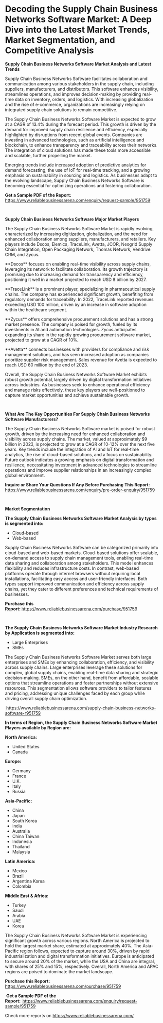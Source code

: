 <p><h1>Decoding the Supply Chain Business Networks Software Market: A Deep Dive into the Latest Market Trends, Market Segmentation, and Competitive Analysis</h1></p><p><strong>Supply Chain Business Networks Software Market Analysis and Latest Trends</strong></p>
<p><p>Supply Chain Business Networks Software facilitates collaboration and communication among various stakeholders in the supply chain, including suppliers, manufacturers, and distributors. This software enhances visibility, streamlines operations, and improves decision-making by providing real-time data on inventory, orders, and logistics. With increasing globalization and the rise of e-commerce, organizations are increasingly relying on integrated supply chain solutions to remain competitive.</p><p>The Supply Chain Business Networks Software Market is expected to grow at a CAGR of 13.4% during the forecast period. This growth is driven by the demand for improved supply chain resilience and efficiency, especially highlighted by disruptions from recent global events. Companies are investing in advanced technologies, such as artificial intelligence and blockchain, to enhance transparency and traceability across their networks. The integration of cloud solutions has made these tools more accessible and scalable, further propelling the market.</p><p>Emerging trends include increased adoption of predictive analytics for demand forecasting, the use of IoT for real-time tracking, and a growing emphasis on sustainability in sourcing and logistics. As businesses adapt to the evolving landscape, Supply Chain Business Networks Software is becoming essential for optimizing operations and fostering collaboration.</p></p>
<p><strong>Get a Sample PDF of the Report:&nbsp;</strong> <a href="https://www.reliablebusinessarena.com/enquiry/request-sample/951759?utm_campaign=3122&utm_medium=2&utm_source=Github&utm_content=ia&utm_term=06032025&utm_id=supply-chain-business-networks-software">https://www.reliablebusinessarena.com/enquiry/request-sample/951759</a></p>
<p>&nbsp;</p>
<p><strong>Supply Chain Business Networks Software Major Market Players</strong></p>
<p><p>The Supply Chain Business Networks Software Market is rapidly evolving, characterized by increasing digitization, globalization, and the need for enhanced collaboration among suppliers, manufacturers, and retailers. Key players include Dscos, Elemica, TraceLink, Avetta, JOOR, Neogrid Supply Chain Integration, Open Packaging Network, Thomas Network, Vendrive CRM, and Zycus.</p><p>**Dscos** focuses on enabling real-time visibility across supply chains, leveraging its network to facilitate collaboration. Its growth trajectory is promising due to increasing demand for transparency and efficiency, positioning it well in a market projected to reach USD 8 billion by 2027.</p><p>**TraceLink** is a prominent player, specializing in pharmaceutical supply chains. The company has experienced significant growth, benefiting from regulatory demands for traceability. In 2022, TraceLink reported revenues exceeding USD 100 million, driven by an increase in software adoption within the healthcare segment.</p><p>**Zycus** offers comprehensive procurement solutions and has a strong market presence. The company is poised for growth, fueled by its investments in AI and automation technologies. Zycus anticipates expanding its share in the rapidly growing procurement software market, projected to grow at a CAGR of 10%.</p><p>**Avetta** connects businesses with providers for compliance and risk management solutions, and has seen increased adoption as companies prioritize supplier risk management. Sales revenue for Avetta is expected to reach USD 60 million by the end of 2023.</p><p>Overall, the Supply Chain Business Networks Software Market exhibits robust growth potential, largely driven by digital transformation initiatives across industries. As businesses seek to enhance operational efficiency and manage risks effectively, these key players are well-positioned to capture market opportunities and achieve sustainable growth.</p></p>
<p>&nbsp;</p>
<p><strong>What Are The Key Opportunities For Supply Chain Business Networks Software Manufacturers?</strong></p>
<p><p>The Supply Chain Business Networks Software market is poised for robust growth, driven by the increasing need for enhanced collaboration and visibility across supply chains. The market, valued at approximately $9 billion in 2023, is projected to grow at a CAGR of 10-12% over the next five years. Key trends include the integration of AI and IoT for real-time analytics, the rise of cloud-based solutions, and a focus on sustainability. Future outlook indicates a growing emphasis on digital transformation and resilience, necessitating investment in advanced technologies to streamline operations and improve supplier relationships in an increasingly complex global environment.</p></p>
<p><strong>Inquire or Share Your Questions If Any Before Purchasing This Report:</strong> <a href="https://www.reliablebusinessarena.com/enquiry/pre-order-enquiry/951759?utm_campaign=3122&utm_medium=2&utm_source=Github&utm_content=ia&utm_term=06032025&utm_id=supply-chain-business-networks-software">https://www.reliablebusinessarena.com/enquiry/pre-order-enquiry/951759</a></p>
<p>&nbsp;</p>
<p><strong>Market Segmentation</strong></p>
<p><strong>The Supply Chain Business Networks Software Market Analysis by types is segmented into:</strong></p>
<p><ul><li>Cloud-based</li><li>Web-based</li></ul></p>
<p><p>Supply Chain Business Networks Software can be categorized primarily into cloud-based and web-based markets. Cloud-based solutions offer scalable, on-demand access to supply chain management tools, enabling real-time data sharing and collaboration among stakeholders. This model enhances flexibility and reduces infrastructure costs. In contrast, web-based platforms operate through internet browsers without requiring local installations, facilitating easy access and user-friendly interfaces. Both types support improved communication and efficiency across supply chains, yet they cater to different preferences and technical requirements of businesses.</p></p>
<p><strong>Purchase this Report:&nbsp;</strong><a href="https://www.reliablebusinessarena.com/purchase/951759?utm_campaign=3122&utm_medium=2&utm_source=Github&utm_content=ia&utm_term=06032025&utm_id=supply-chain-business-networks-software">https://www.reliablebusinessarena.com/purchase/951759</a></p>
<p>&nbsp;</p>
<p><strong>The Supply Chain Business Networks Software Market Industry Research by Application is segmented into:</strong></p>
<p><ul><li>Large Enterprises</li><li>SMEs</li></ul></p>
<p><p>The Supply Chain Business Networks Software Market serves both large enterprises and SMEs by enhancing collaboration, efficiency, and visibility across supply chains. Large enterprises leverage these solutions for complex, global supply chains, enabling real-time data sharing and strategic decision-making. SMEs, on the other hand, benefit from affordable, scalable options that streamline operations and foster partnerships without extensive resources. This segmentation allows software providers to tailor features and pricing, addressing unique challenges faced by each group while driving overall supply chain optimization.</p></p>
<p><a href="https://www.reliablebusinessarena.com/supply-chain-business-networks-software-r951759?utm_campaign=3122&utm_medium=2&utm_source=Github&utm_content=ia&utm_term=06032025&utm_id=supply-chain-business-networks-software">&nbsp;https://www.reliablebusinessarena.com/supply-chain-business-networks-software-r951759</a></p>
<p><strong>In terms of Region, the Supply Chain Business Networks Software Market Players available by Region are:</strong></p>
<p>
    <p> <strong> North America: </strong>
        <ul>
            <li>United States</li>
            <li>Canada</li>
        </ul>
        </p> 
    <p> <strong> Europe: </strong>
        <ul>
            <li>Germany</li>
            <li>France</li>
            <li>U.K.</li>
            <li>Italy</li>
            <li>Russia</li>
        </ul>
        </p> 
    <p> <strong> Asia-Pacific: </strong>
        <ul>
            <li>China</li>
            <li>Japan</li>
            <li>South Korea</li>
            <li>India</li>
            <li>Australia</li>
            <li>China Taiwan</li>
            <li>Indonesia</li>
            <li>Thailand</li>
            <li>Malaysia</li>
        </ul>
        </p> 
    <p> <strong> Latin America: </strong>
        <ul>
            <li>Mexico</li>
            <li>Brazil</li>
            <li>Argentina Korea</li>
            <li>Colombia</li>
        </ul>
        </p> 
    <p> <strong> Middle East & Africa: </strong>
        <ul>
            <li>Turkey</li>
            <li>Saudi</li>
            <li>Arabia</li>
            <li>UAE</li>
            <li>Korea</li>
        </ul>
    </p>
    </p>
<p><p>The Supply Chain Business Networks Software Market is experiencing significant growth across various regions. North America is projected to hold the largest market share, estimated at approximately 40%. The Asia-Pacific region follows, expected to capture around 30%, driven by rapid industrialization and digital transformation initiatives. Europe is anticipated to secure around 20% of the market, while the USA and China are integral, with shares of 25% and 15%, respectively. Overall, North America and APAC regions are poised to dominate the market landscape.</p></p>
<p><strong>Purchase this Report: </strong><a href="https://www.reliablebusinessarena.com/purchase/951759?utm_campaign=3122&utm_medium=2&utm_source=Github&utm_content=ia&utm_term=06032025&utm_id=supply-chain-business-networks-software">https://www.reliablebusinessarena.com/purchase/951759</a></p>
<p>&nbsp;<strong>Get a Sample PDF of the Report:&nbsp;&nbsp;</strong><a href="https://www.reliablebusinessarena.com/enquiry/request-sample/951759?utm_campaign=3122&utm_medium=2&utm_source=Github&utm_content=ia&utm_term=06032025&utm_id=supply-chain-business-networks-software">https://www.reliablebusinessarena.com/enquiry/request-sample/951759</a></p>
<p><strong></strong></p>
<p>Check more reports on <a href="https://www.reliablebusinessarena.com/?utm_campaign=3122&utm_medium=2&utm_source=Github&utm_content=ia&utm_term=06032025&utm_id=supply-chain-business-networks-software">https://www.reliablebusinessarena.com/</a></p>